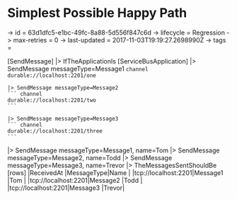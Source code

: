 # Simplest Possible Happy Path

-> id = 63d1dfc5-e1bc-49fc-8a88-5d556f847c6d
-> lifecycle = Regression
-> max-retries = 0
-> last-updated = 2017-11-03T19:19:27.2698990Z
-> tags = 

[SendMessage]
|> IfTheApplicationIs
    [ServiceBusApplication]
    |> SendMessage messageType=Message1
    ``` channel
    durable://localhost:2201/one
    ```

    |> SendMessage messageType=Message2
    ``` channel
    durable://localhost:2201/two
    ```

    |> SendMessage messageType=Message3
    ``` channel
    durable://localhost:2201/three
    ```


|> SendMessage messageType=Message1, name=Tom
|> SendMessage messageType=Message2, name=Todd
|> SendMessage messageType=Message3, name=Trevor
|> TheMessagesSentShouldBe
    [rows]
    |ReceivedAt          |MessageType|Name  |
    |tcp://localhost:2201|Message1   |Tom   |
    |tcp://localhost:2201|Message2   |Todd  |
    |tcp://localhost:2201|Message3   |Trevor|

~~~
